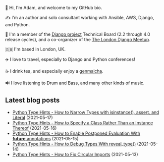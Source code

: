 <p>
  👋 Hi, I'm Adam, and welcome to my GitHub bio.
</p>
<p>
  ✍️ I'm an author and solo consultant working with Ansible, AWS, Django, and Python.
</p>
<p>
  🦄 I'm a member of the <a href="https://www.djangoproject.com/foundation/teams/">Django project</a> Technical Board (2.2 through 4.0 release cycles),
  and a co-organizer of the <a href="https://www.djangolondon.com/">The London Django Meetup</a>.
</p>
<p>
  🇬🇧 I'm based in London, UK.
</p>
<p>
  ✈️ I love to travel, especially to Django and Python conferences!
</p>
<p>
  ☕️ I drink tea, and especially enjoy a <a href="https://en.wikipedia.org/wiki/Genmaicha">genmaicha</a>.
</p>
<p>
  🔊 I love listening to Drum and Bass, and many other kinds of music.
</p>

## Latest blog posts

* [Python Type Hints - How to Narrow Types with isinstance(), assert, and Literal](https://adamj.eu/tech/2021/05/17/python-type-hints-how-to-narrow-types-with-isinstance-assert-literal/) (2021-05-17)
* [Python Type Hints - How to Specify a Class Rather Than an Instance Thereof](https://adamj.eu/tech/2021/05/16/python-type-hints-return-class-not-instance/) (2021-05-16)
* [Python Type Hints - How to Enable Postponed Evaluation With __future__.annotations](https://adamj.eu/tech/2021/05/15/python-type-hints-future-annotations/) (2021-05-15)
* [Python Type Hints - How to Debug Types With reveal_type()](https://adamj.eu/tech/2021/05/14/python-type-hints-how-to-debug-types-with-reveal-type/) (2021-05-14)
* [Python Type Hints - How to Fix Circular Imports](https://adamj.eu/tech/2021/05/13/python-type-hints-how-to-fix-circular-imports/) (2021-05-13)